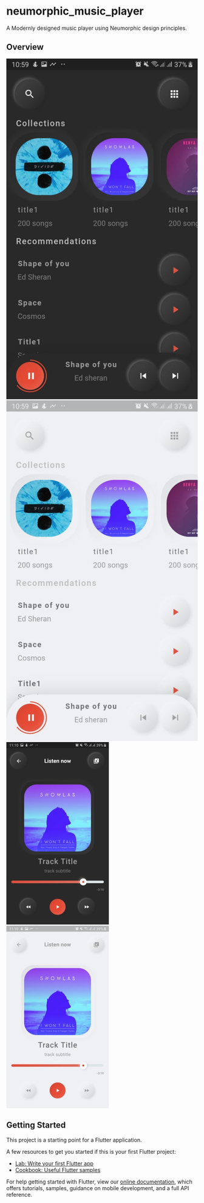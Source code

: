 # neumorphic_music_player

A Modernly designed music player using Neumorphic design principles.
## Overview 
![List dark](https://github.com/MeridjaNassim/Neumorphic-Music-Player/blob/master/screenshots/listdark.jpg)
![List light](https://github.com/MeridjaNassim/Neumorphic-Music-Player/blob/master/screenshots/listlight.jpg)
![Player dark](https://github.com/MeridjaNassim/Neumorphic-Music-Player/blob/master/screenshots/playerdark.jpg)
![Player light](https://github.com/MeridjaNassim/Neumorphic-Music-Player/blob/master/screenshots/playelight.jpg)
## Getting Started

This project is a starting point for a Flutter application.

A few resources to get you started if this is your first Flutter project:

- [Lab: Write your first Flutter app](https://flutter.dev/docs/get-started/codelab)
- [Cookbook: Useful Flutter samples](https://flutter.dev/docs/cookbook)

For help getting started with Flutter, view our
[online documentation](https://flutter.dev/docs), which offers tutorials,
samples, guidance on mobile development, and a full API reference.
